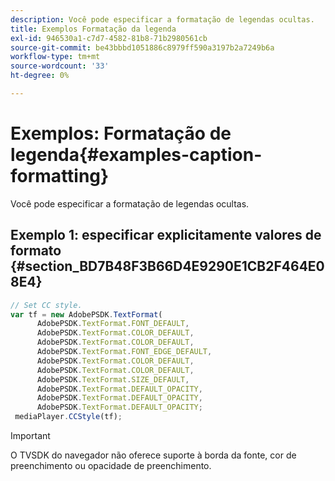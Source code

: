 ```yaml
---
description: Você pode especificar a formatação de legendas ocultas.
title: Exemplos Formatação da legenda
exl-id: 946530a1-c7d7-4582-81b8-71b2980561cb
source-git-commit: be43bbbd1051886c8979ff590a3197b2a7249b6a
workflow-type: tm+mt
source-wordcount: '33'
ht-degree: 0%

---
```


# Exemplos: Formatação de legenda{#examples-caption-formatting}

Você pode especificar a formatação de legendas ocultas.

## Exemplo 1: especificar explicitamente valores de formato {#section_BD7B48F3B66D4E9290E1CB2F464E08E4}

```js
// Set CC style. 
var tf = new AdobePSDK.TextFormat( 
      AdobePSDK.TextFormat.FONT_DEFAULT, 
      AdobePSDK.TextFormat.COLOR_DEFAULT, 
      AdobePSDK.TextFormat.COLOR_DEFAULT, 
      AdobePSDK.TextFormat.FONT_EDGE_DEFAULT, 
      AdobePSDK.TextFormat.COLOR_DEFAULT, 
      AdobePSDK.TextFormat.COLOR_DEFAULT, 
      AdobePSDK.TextFormat.SIZE_DEFAULT, 
      AdobePSDK.TextFormat.DEFAULT_OPACITY, 
      AdobePSDK.TextFormat.DEFAULT_OPACITY, 
      AdobePSDK.TextFormat.DEFAULT_OPACITY; 
 mediaPlayer.CCStyle(tf);
```

>[!IMPORTANT]
>
>O TVSDK do navegador não oferece suporte à borda da fonte, cor de preenchimento ou opacidade de preenchimento.
